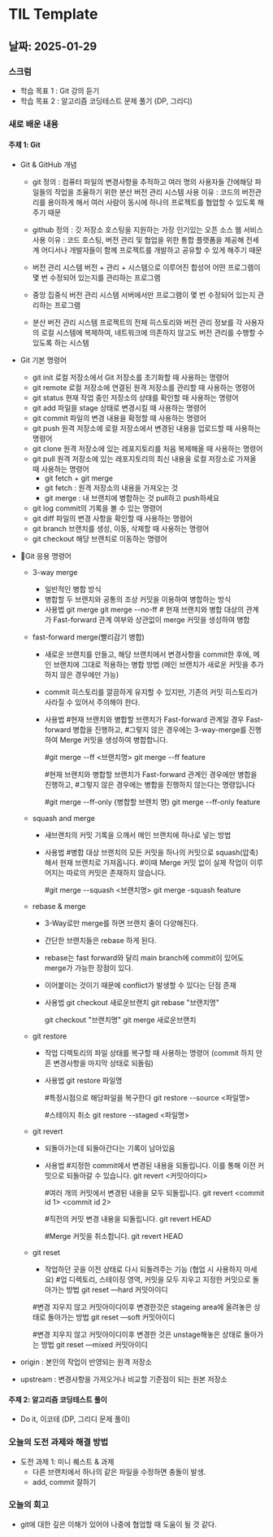 # TIL Template

## 날짜: 2025-01-29
### 스크럼
- 학습 목표 1 : Git 강의 듣기
- 학습 목표 2 : 알고리즘 코딩테스트 문제 풀기 (DP, 그리디)

### 새로 배운 내용
#### 주제 1: Git
- Git & GitHub 개념
  - git 
  정의 : 컴퓨터 파일의 변경사항을 추적하고 여러 명의 사용자들 간에해당 파일들의 작업을 조율하기 위한 분산 버전 관리 시스템
  사용 이유 : 코드의 버전관리를 용이하게 해서 여러 사람이 동시에 하나의 프로젝트를 협업할 수 있도록 해주기 때문
  
  - github 
  정의 : 깃 저장소 호스팅을 지원하는 가장 인기있는 오픈 소스 웹 서비스
  사용 이유 : 코드 호스팅, 버전 관리 및 협업을 위한 통합 플랫폼을 제공해 전세계 어디서나 개발자들이 함께 프로젝트를 개발하고 공유할 수 있게 해주기 때문
  
  - 버전 관리 시스템 
  버전 + 관리 + 시스템으로 이루어진 합성어
  어떤 프로그램이 몇 번 수정되어 있는지를 관리하는 프로그램
  
  - 중앙 집중식 버전 관리 시스템
  서버에서만 프로그램이 몇 번 수정되어 있는지 관리하는 프로그램
  
  - 분산 버전 관리 시스템
  프로젝트의 전체 히스토리와 버전 관리 정보를 각 사용자의 로컬 시스템에 복제하여, 네트워크에 의존하지 않고도 버전 관리를 수행할 수 있도록 하는 시스템

- Git 기본 명령어
  - git init
    로컬 저장소에서 Git 저장소를 초기화할 때 사용하는 명령어
  - git remote
    로컬 저장소에 연결된 원격 저장소를 관리할 때 사용하는 명령어
  - git status
    현재 작업 중인 저장소의 상태를 확인할 때 사용하는 명령어
  - git add
    파일을 stage 상태로 변경시킬 때 사용하는 명령어
  - git commit
    파일의 변경 내용을 확정할 때 사용하는 명령어
  - git push
    원격 저장소에 로컬 저장소에서 변경된 내용을 업로드할 때 사용하는 명령어 
  - git clone
    원격 저장소에 있는 레포지토리를 처음 복제해올 때 사용하는 명령어
  - git pull
    원격 저장소에 있는 레포지토리의 최신 내용을 로컬 저장소로 가져올 때 사용하는 명령어
    - git fetch + git merge
    - git fetch : 원격 저장소의 내용을 가져오는 것
    - git merge : 내 브랜치에 병합하는 것
    pull하고 push하세요
  - git log
    commit의 기록을 볼 수 있는 명령어
  - git diff
    파일의 변경 사항을 확인할 때 사용하는 명령어
  - git branch
    브랜치를 생성, 이동, 삭제할 때 사용하는 명령어
  - git checkout
    해당 브랜치로 이동하는 명령어

- Git 응용 명령어
  - 3-way merge
    - 일반적인 병합 방식
    - 병합할 두 브랜치와 공통의 조상 커밋을 이용하여 병합하는 방식
    - 사용법
      git merge
      git merge --no-ff # 현재 브랜치와 병합 대상의 관계가 Fast-forward 관계 여부와 상관없이 merge 커밋을 생성하여 병합

  - fast-forward merge(빨리감기 병합)
    - 새로운 브랜치를 만들고, 해당 브랜치에서 변경사항을 commit한 후에, 메인 브랜치에 그대로 적용하는 병합 방법
    (메인 브랜치가 새로운 커밋을 추가하지 않은 경우에만 가능)
    - commit 히스토리를 깔끔하게 유지할 수 있지만, 기존의 커밋 히스토리가 사라질 수 있어서 주의해야 한다.
    - 사용법
      #현재 브랜치와 병합할 브랜치가 Fast-forward 관계일 경우 Fast-forward 병합을 진행하고, 
      #그렇지 않은 경우에는 3-way-merge를 진행하여 Merge 커밋을 생성하여 병합합니다.

      #git merge --ff <브랜치명>
      git merge --ff feature
      
      #현재 브랜치와 병합할 브랜치가 Fast-forward 관계인 경우에만 병합을 진행하고, 
      #그렇지 않은 경우에는 병합을 진행하지 않는다는 명령입니다
      
      #git merge --ff-only {병합할 브랜치 명}
      git merge --ff-only  feature

  - squash and merge
    - 새브랜치의 커밋 기록을 으깨서 메인 브랜치에 하나로 넣는 방법
    - 사용법
      #병합 대상 브랜치의 모든 커밋을 하나의 커밋으로 squash(압축)해서 현재 브랜치로 가져옵니다.
      #이때 Merge 커밋 없이 실제 작업이 이루어지는 따로의 커밋은 존재하지 않습니다.
      
      #git merge --squash <브랜치명>
      git merge -squash feature

  - rebase & merge
    - 3-Way로만 merge를 하면 브랜치 줄이 다양해진다.
    - 간단한 브랜치들은 rebase 하게 된다.
    - rebase는 fast forward와 달리 main branch에 commit이 있어도 merge가 가능한 장점이 있다.
    - 이어붙이는 것이기 때문에 conflict가 발생할 수 있다는 단점 존재
    - 사용법
      git checkout 새로운브랜치 
      git rebase "브랜치명" 
      
      git checkout "브랜치명"
      git merge 새로운브랜치

  - git restore
    - 작업 디렉토리의 파일 상태를 복구할 때 사용하는 명령어 (commit 하지 안흔 변경사항을 마지막 상태로 되돌림)
    - 사용법
      git restore 파일명

      #특정시점으로 해당파일을 복구한다
      git restore --source <commit id> <파일명> 
      
      #스테이지 취소
      git restore --staged <파일명>

  - git revert 
    - 되돌아가는데 되돌아간다는 기록이 남아있음
    - 사용법 
      #지정한 commit에서 변경된 내용을 되돌립니다. 이를 통해 이전 커밋으로 되돌아갈 수 있습니다.
      git revert <커밋아이디> 
      
      #여러 개의 커밋에서 변경된 내용을 모두 되돌립니다.
      git revert <commit id 1> <commit id 2>
      
      #직전의 커밋 변경 내용을 되돌립니다.
      git revert HEAD
      
      #Merge 커밋을 취소합니다.
      git revert HEAD

  - git reset
    - 작업하던 곳을 이전 상태로 다시 되돌려주는 기능 (협업 시 사용하지 마세요)
    #업 디렉토리, 스테이징 영역, 커밋을 모두 지우고 지정한 커밋으로 돌아가는 방법
    git reset —hard 커밋아이디
    
    #변경 지우지 않고 커밋아이디이후 변경한것은 stageing area에 올려놓은 상태로 돌아가는 방법
    git reset —soft 커밋아이디
    
    #변경 지우지 않고 커밋아이디이후 변경한 것은 unstage해놓은 상태로 돌아가는 방법
    git reset —mixed 커밋아이디    

- origin : 본인의 작업이 반영되는 원격 저장소
- upstream : 변경사항을 가져오거나 비교할 기준점이 되는 원본 저장소

#### 주제 2: 알고리즘 코딩테스트 풀이
- Do it, 이코테 (DP, 그리디 문제 풀이)

### 오늘의 도전 과제와 해결 방법
- 도전 과제 1: 미니 퀘스트 & 과제 
  - 다른 브랜치에서 하나의 같은 파일을 수정하면 충돌이 발생. 
  - add, commit 잘하기 

### 오늘의 회고
- git에 대한 깊은 이해가 있어야 나중에 협업할 때 도움이 될 것 같다. 

